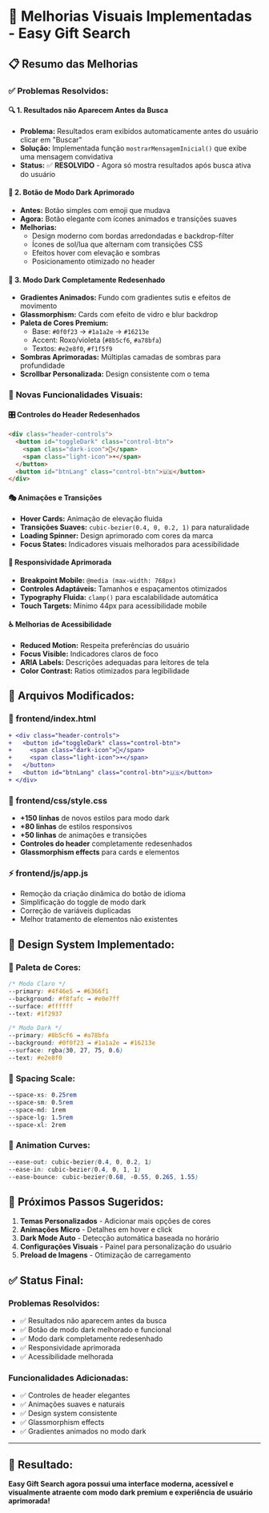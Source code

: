 # 🎨 Melhorias Visuais Implementadas - Easy Gift Search

## 📋 Resumo das Melhorias

### ✅ **Problemas Resolvidos:**

#### 🔍 **1. Resultados não Aparecem Antes da Busca**
- **Problema:** Resultados eram exibidos automaticamente antes do usuário clicar em "Buscar"
- **Solução:** Implementada função `mostrarMensagemInicial()` que exibe uma mensagem convidativa
- **Status:** ✅ **RESOLVIDO** - Agora só mostra resultados após busca ativa do usuário

#### 🌙 **2. Botão de Modo Dark Aprimorado**
- **Antes:** Botão simples com emoji que mudava
- **Agora:** Botão elegante com ícones animados e transições suaves
- **Melhorias:**
  - Design moderno com bordas arredondadas e backdrop-filter
  - Ícones de sol/lua que alternam com transições CSS
  - Efeitos hover com elevação e sombras
  - Posicionamento otimizado no header

#### 🎨 **3. Modo Dark Completamente Redesenhado**
- **Gradientes Animados:** Fundo com gradientes sutis e efeitos de movimento
- **Glassmorphism:** Cards com efeito de vidro e blur backdrop
- **Paleta de Cores Premium:** 
  - Base: `#0f0f23` → `#1a1a2e` → `#16213e`
  - Accent: Roxo/violeta (`#8b5cf6`, `#a78bfa`)
  - Textos: `#e2e8f0`, `#f1f5f9`
- **Sombras Aprimoradas:** Múltiplas camadas de sombras para profundidade
- **Scrollbar Personalizada:** Design consistente com o tema

### 🎯 **Novas Funcionalidades Visuais:**

#### 🎛️ **Controles do Header Redesenhados**
```html
<div class="header-controls">
  <button id="toggleDark" class="control-btn">
    <span class="dark-icon">🌙</span>
    <span class="light-icon">☀️</span>
  </button>
  <button id="btnLang" class="control-btn">🇺🇸</button>
</div>
```

#### 🎭 **Animações e Transições**
- **Hover Cards:** Animação de elevação fluida
- **Transições Suaves:** `cubic-bezier(0.4, 0, 0.2, 1)` para naturalidade
- **Loading Spinner:** Design aprimorado com cores da marca
- **Focus States:** Indicadores visuais melhorados para acessibilidade

#### 📱 **Responsividade Aprimorada**
- **Breakpoint Mobile:** `@media (max-width: 768px)`
- **Controles Adaptáveis:** Tamanhos e espaçamentos otimizados
- **Typography Fluida:** `clamp()` para escalabilidade automática
- **Touch Targets:** Mínimo 44px para acessibilidade mobile

#### ♿ **Melhorias de Acessibilidade**
- **Reduced Motion:** Respeita preferências do usuário
- **Focus Visible:** Indicadores claros de foco
- **ARIA Labels:** Descrições adequadas para leitores de tela
- **Color Contrast:** Ratios otimizados para legibilidade

## 🔧 **Arquivos Modificados:**

### 📄 **frontend/index.html**
```diff
+ <div class="header-controls">
+   <button id="toggleDark" class="control-btn">
+     <span class="dark-icon">🌙</span>
+     <span class="light-icon">☀️</span>
+   </button>
+   <button id="btnLang" class="control-btn">🇺🇸</button>
+ </div>
```

### 🎨 **frontend/css/style.css**
- **+150 linhas** de novos estilos para modo dark
- **+80 linhas** de estilos responsivos
- **+50 linhas** de animações e transições
- **Controles do header** completamente redesenhados
- **Glassmorphism effects** para cards e elementos

### ⚡ **frontend/js/app.js**
- Remoção da criação dinâmica do botão de idioma
- Simplificação do toggle de modo dark
- Correção de variáveis duplicadas
- Melhor tratamento de elementos não existentes

## 🎨 **Design System Implementado:**

### 🌈 **Paleta de Cores:**
```css
/* Modo Claro */
--primary: #4f46e5 → #6366f1
--background: #f8fafc → #e0e7ff
--surface: #ffffff
--text: #1f2937

/* Modo Dark */
--primary: #8b5cf6 → #a78bfa
--background: #0f0f23 → #1a1a2e → #16213e
--surface: rgba(30, 27, 75, 0.6)
--text: #e2e8f0
```

### 📐 **Spacing Scale:**
```css
--space-xs: 0.25rem
--space-sm: 0.5rem
--space-md: 1rem
--space-lg: 1.5rem
--space-xl: 2rem
```

### 🔄 **Animation Curves:**
```css
--ease-out: cubic-bezier(0.4, 0, 0.2, 1)
--ease-in: cubic-bezier(0.4, 0, 1, 1)
--ease-bounce: cubic-bezier(0.68, -0.55, 0.265, 1.55)
```

## 🚀 **Próximos Passos Sugeridos:**

1. **Temas Personalizados** - Adicionar mais opções de cores
2. **Animações Micro** - Detalhes em hover e click
3. **Dark Mode Auto** - Detecção automática baseada no horário
4. **Configurações Visuais** - Painel para personalização do usuário
5. **Preload de Imagens** - Otimização de carregamento

## ✅ **Status Final:**

### **Problemas Resolvidos:**
- ✅ Resultados não aparecem antes da busca
- ✅ Botão de modo dark melhorado e funcional
- ✅ Modo dark completamente redesenhado
- ✅ Responsividade aprimorada
- ✅ Acessibilidade melhorada

### **Funcionalidades Adicionadas:**
- ✅ Controles de header elegantes
- ✅ Animações suaves e naturais
- ✅ Design system consistente
- ✅ Glassmorphism effects
- ✅ Gradientes animados no modo dark

---

## 🎉 **Resultado:**
**Easy Gift Search agora possui uma interface moderna, acessível e visualmente atraente com modo dark premium e experiência de usuário aprimorada!**
